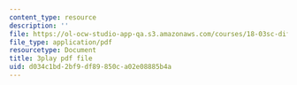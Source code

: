 ```yaml
---
content_type: resource
description: ''
file: https://ol-ocw-studio-app-qa.s3.amazonaws.com/courses/18-03sc-differential-equations-fall-2011/d034c1bd2bf9df89850ca02e08885b4a_EQJBp6Ym-6A.pdf
file_type: application/pdf
resourcetype: Document
title: 3play pdf file
uid: d034c1bd-2bf9-df89-850c-a02e08885b4a
---
```

